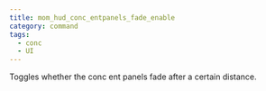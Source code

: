 ```yaml
---
title: mom_hud_conc_entpanels_fade_enable
category: command
tags:
  - conc
  - UI
---
```


Toggles whether the conc ent panels fade after a certain distance.
